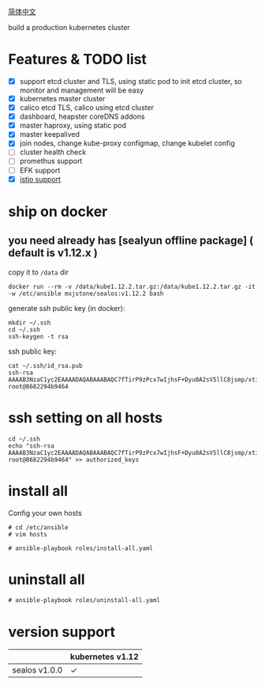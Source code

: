 [简体中文](https://github.com/fanux/sealos/blob/master/docs/README_zh.md)

build a production kubernetes cluster

# Features & TODO list
- [x] support etcd cluster and TLS, using static pod to init etcd cluster, so monitor and management will be easy
- [x] kubernetes master cluster
- [x] calico etcd TLS, calico using etcd cluster
- [x] dashboard, heapster coreDNS addons
- [x] master haproxy, using static pod
- [x] master keepalived
- [x] join nodes, change kube-proxy configmap, change kubelet config
- [ ] cluster health check
- [ ] promethus support
- [ ] EFK support
- [x] [istio support](https://sealyun.com/pro/istio/)

# ship on docker
## you need already has [sealyun offline package] ( default is v1.12.x )
copy it to `/data` dir 
```
docker run --rm -v /data/kube1.12.2.tar.gz:/data/kube1.12.2.tar.gz -it -w /etc/ansible mxjstone/sealos:v1.12.2 bash
```

generate ssh public key (in docker):
```
mkdir ~/.ssh
cd ~/.ssh
ssh-keygen -t rsa
```
ssh public key:
```
cat ~/.ssh/id_rsa.pub
ssh-rsa AAAAB3NzaC1yc2EAAAADAQABAAABAQC7fTirP9zPcx7wIjhsF+Dyu0A2sV5llC8jsmp/xtiyuJirE3mclpNEqgrzHC26f+ckfzwoE0HPU0wDPxbWFl3B0K89EwJSBsVZSZ0VLYnZp0u2JgwCLZzZzKfY0018yoqoL9KHz/68RpqtG2bWVf0/WSj+4hN7xTRpRTtXJHBOQRQBfqVSIcfMBSEnO15buUbDaLol/HvQd0YBrWwafQtMacmBlqDG0Z6/yeY4sTNRVRV2Uu5TeaHfzgYgmY9+NxtvPn8Td6tgZtq7cVU//kSsbzkUzDSD8zsh8kPUm4yljT5tYM1cPFLGM4m/zqAjAZN2YaEdFckJFAQ7TWAK857d root@8682294b9464
```
# ssh setting on all hosts
```
cd ~/.ssh
echo "ssh-rsa AAAAB3NzaC1yc2EAAAADAQABAAABAQC7fTirP9zPcx7wIjhsF+Dyu0A2sV5llC8jsmp/xtiyuJirE3mclpNEqgrzHC26f+ckfzwoE0HPU0wDPxbWFl3B0K89EwJSBsVZSZ0VLYnZp0u2JgwCLZzZzKfY0018yoqoL9KHz/68RpqtG2bWVf0/WSj+4hN7xTRpRTtXJHBOQRQBfqVSIcfMBSEnO15buUbDaLol/HvQd0YBrWwafQtMacmBlqDG0Z6/yeY4sTNRVRV2Uu5TeaHfzgYgmY9+NxtvPn8Td6tgZtq7cVU//kSsbzkUzDSD8zsh8kPUm4yljT5tYM1cPFLGM4m/zqAjAZN2YaEdFckJFAQ7TWAK857d root@8682294b9464" >> authorized_keys
```

# install all
Config your own hosts
```
# cd /etc/ansible
# vim hosts
```

```
# ansible-playbook roles/install-all.yaml
```

# uninstall all
```
# ansible-playbook roles/uninstall-all.yaml
```

# version support
| | kubernetes v1.12|
|--- | --- |
| sealos v1.0.0| ✓
